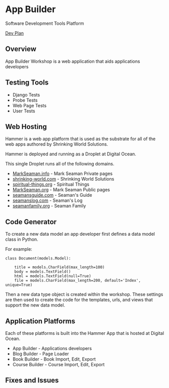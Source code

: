 # App Builder 

Software Development Tools Platform

[Dev Plan](Index)


## Overview

App Builder Workshop is a web application that aids applications developers


## Testing Tools

* Django Tests
* Probe Tests
* Web Page Tests
* User Tests


## Web Hosting

Hammer is a web app platform that is used as the substrate for all of the
web apps authored by Shrinking World Solutions.

Hammer is deployed and running as a Droplet at Digital Ocean.

This single Droplet runs all of the following domains.

* [MarkSeaman.info](https://MarkSeaman.info) - Mark Seaman Private pages
* [shrinking-world.com](https://shrinking-world.com) - Shrinking World Solutions
* [spiritual-things.org](https://spiritual-things.org) - Spiritual Things
* [MarkSeaman.org](https://MarkSeaman.org) - Mark Seaman Public pages
* [seamansguide.com](https://seamansguide.com) - Seaman's Guide
* [seamanslog.com](https://seamanslog.com) - Seaman's Log
* [seamanfamily.org](https://seamanfamily.org) - Seaman Family


## Code Generator

To create a new data model an app developer first defines a data model class
in Python.

For example:

    class Document(models.Model):

        title = models.CharField(max_length=100)
        body = models.TextField()
        html = models.TextField(null=True)
        file = models.CharField(max_length=200, default='Index', unique=True)

Then a new data type object is created within the workshop.  These settings
are then used to create the code for the templates, urls, and views that 
support the new data model.


## Application Platforms

Each of these platforms is built into the Hammer App that is hosted at 
Digital Ocean.

* App Builder - Applications developers
* Blog Builder - Page Loader
* Book Builder - Book Import, Edit, Export
* Course Builder - Course Import, Edit, Export


## Fixes and Issues

